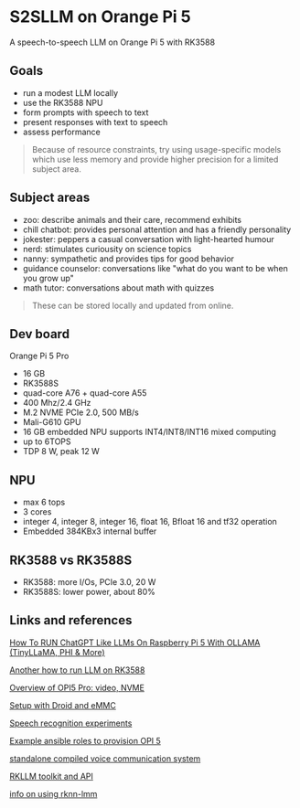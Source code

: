 # S2SLLM on Orange Pi 5
A speech-to-speech LLM on Orange Pi 5 with RK3588

## Goals
- run a modest LLM locally
- use the RK3588 NPU
- form prompts with speech to text
- present responses with text to speech
- assess performance

> Because of resource constraints, try using usage-specific models which use less
> memory and provide higher precision for a limited subject area.

## Subject areas
- zoo: describe animals and their care, recommend exhibits
- chill chatbot: provides personal attention and has a friendly personality
- jokester: peppers a casual conversation with light-hearted humour
- nerd: stimulates curiousity on science topics
- nanny: sympathetic and provides tips for good behavior
- guidance counselor: conversations like "what do you want to be when you grow up"
- math tutor: conversations about math with quizzes

> These can be stored locally and updated from online.

## Dev board
Orange Pi 5 Pro
- 16 GB
- RK3588S
- quad-core A76 + quad-core A55
- 400 Mhz/2.4 GHz
- M.2 NVME PCIe 2.0, 500 MB/s
- Mali-G610 GPU
- 16 GB embedded NPU supports INT4/INT8/INT16 mixed computing
- up to 6TOPS
- TDP 8 W, peak 12 W

## NPU
- max 6 tops
- 3 cores
- integer 4, integer 8, integer 16, float 16, Bfloat 16 and tf32 operation
- Embedded 384KBx3 internal buffer

## RK3588 vs RK3588S
- RK3588: more I/Os, PCIe 3.0, 20 W
- RK3588S: lower power, about 80%

## Links and references
[How To RUN ChatGPT Like LLMs On Raspberry Pi 5 With OLLAMA (TinyLLaMA, PHI & More)](https://www.youtube.com/watch?v=P7BcpLU-PC4)

[Another how to run LLM on RK3588](https://www.youtube.com/watch?v=sTHNZZP0S3E)

[Overview of OPI5 Pro: video, NVME](https://www.youtube.com/watch?v=OwEVFQLPPbE)

[Setup with Droid and eMMC](https://www.youtube.com/watch?v=bgi4c3T4uS4)

[Speech recognition experiments](https://github.com/fquirin/speech-recognition-experiments/blob/main/README.md)

[Example ansible roles to provision OPI 5](https://github.com/martivo/armbian-orange-pi-5-ansible/tree/main)

[standalone compiled voice communication system](https://github.com/dadDR/rkllm_talking)

[RKLLM toolkit and API](https://github.com/airockchip/rknn-llm)

[info on using rknn-lmm](https://github.com/WasmEdge/WasmEdge/issues/3500)


